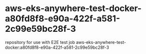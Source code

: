 # aws-eks-anywhere-test-docker-a80fd8f8-e90a-422f-a581-2c99e59bc28f-3
repository for use with E2E test job aws-eks-anywhere-test-docker:a80fd8f8-e90a-422f-a581-2c99e59bc28f-3
